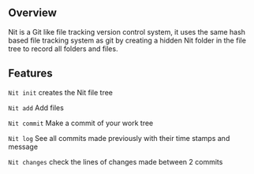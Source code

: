 ## Overview
Nit is a Git like file tracking version control system, it uses the same hash based file tracking system as git by creating a hidden Nit folder in the file tree to record all folders and files.

## Features

`Nit init`
creates the Nit file tree 

`Nit add`
Add files

`Nit commit`
Make a commit of your work tree

`Nit log`
See all commits made previously with their time stamps and message

`Nit changes`
check the lines of changes made between 2 commits
